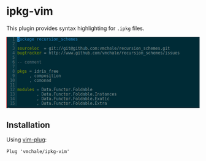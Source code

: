# ipkg-vim

This plugin provides syntax highlighting for `.ipkg` files.

![Syntax highlighting for a sample file.](https://raw.githubusercontent.com/vmchale/ipkg-vim/master/syntax-highlighting-ipkg.png)

## Installation

Using [vim-plug](https://github.com/junegunn/vim-plug):

```vim
Plug 'vmchale/ipkg-vim'
```
